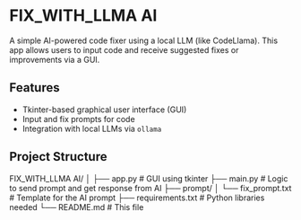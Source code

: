 # FIX_WITH_LLMA AI

A simple AI-powered code fixer using a local LLM (like CodeLlama). This app allows users to input code and receive suggested fixes or improvements via a GUI.

## Features

- Tkinter-based graphical user interface (GUI)
- Input and fix prompts for code
- Integration with local LLMs via `ollama`

## Project Structure

FIX_WITH_LLMA AI/
│
├── app.py                # GUI using tkinter
├── main.py               # Logic to send prompt and get response from AI
├── prompt/
│   └── fix_prompt.txt    # Template for the AI prompt
├── requirements.txt      # Python libraries needed
└── README.md             # This file
